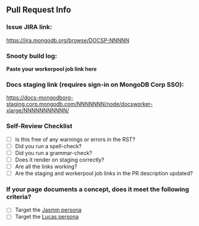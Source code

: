 ## Pull Request Info

### Issue JIRA link:
https://jira.mongodb.org/browse/DOCSP-NNNNN

### Snooty build log:
**Paste your workerpool job link here**

### Docs staging link (requires sign-in on MongoDB Corp SSO):
https://docs-mongodborg-staging.corp.mongodb.com/NNNNNNN/node/docsworker-xlarge/NNNNNNNNNNN/

### Self-Review Checklist

- [ ] Is this free of any warnings or errors in the RST?
- [ ] Did you run a spell-check?
- [ ] Did you run a grammar-check?
- [ ] Does it render on staging correctly?
- [ ] Are all the links working?
- [ ] Are the staging and workerpool job links in the PR description updated?

### If your page documents a concept, does it meet the following criteria?

- [ ] Target the [Jasmin persona](https://drive.google.com/file/d/14FbBOLCVxwSP6M9BK4Nz1Ir9tzxT8_02/view)
- [ ] Target the [Lucas persona](https://drive.google.com/file/d/1J2vqJxo7ldv7OP_obA9Q-avf0o_ju4Lk/view)
